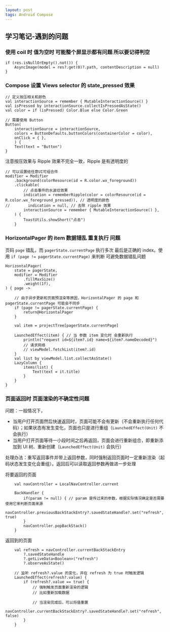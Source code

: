 ```yaml
---
layout: post
tags: Android Compose
---
```


## 学习笔记-遇到的问题

### 使用 coil 时 值为空时 可能整个屏显示都有问题 所以要记得判空

```
if (res.isNullOrEmpty().not()) {
    AsyncImage(model = res?.get(0)?.path, contentDescription = null)
}
```

### Compose 设置 Views selector 的 state_pressed 效果

```
// 定义按压相关和颜色
val interactionSource = remember { MutableInteractionSource() }
val isPressed by interactionSource.collectIsPressedAsState()
val color = if (isPressed) Color.Blue else Color.Green

// 需要使用 Button
Button(
    interactionSource = interactionSource,
    colors = ButtonDefaults.buttonColors(containerColor = color),
    onClick = { },
    ) {
    Text(text = "Button")
}
```

注意按压效果与 Ripple 效果不完全一致，Ripple 是有透明度的

```
// 可以设置给任意UI可组合件
modifier = Modifier
    .background(colorResource(id = R.color.wx_foreground))
    .clickable(
        // 点击事件的水波纹效果
        indication = rememberRipple(color = colorResource(id = R.color.wx_foreground_pressed)), // 透明度的颜色
//        indication = null, // 去除 ripple 效果
        interactionSource = remember { MutableInteractionSource() },
    ) {
        ToastUtils.showShort("点击")
    }
```

### HorizontalPager 的 item 数据错乱 重复执行 问题

页码 `page` 错乱，而 `pagerState.currentPage` 执行多次 最后是正确的 index。使用 `if (page != pagerState.currentPage)` 来判断 可避免数据错乱问题

```
HorizontalPager(
    state = pagerState,
    modifier = Modifier
        .fillMaxSize()
        .weight(1f),
) { page ->

    // 由于异步更新和页面预渲染等原因，HorizontalPager 的 page 和 pagerState.currentPage 可能会不同步
    if (page != pagerState.currentPage) {
        return@HorizontalPager
    }

    val item = projectTree[pagerState.currentPage]

    LaunchedEffect(item) { // 当 参数 item 变化时 会重新执行
        println("request id=${item?.id} name=${item?.nameDecoded}")
		// 请求网络
		// viewModel.fetchList(item?.id)
    }
    val list by viewModel.list.collectAsState()
	LazyColumn {
	    items(list) {
		    Text(text = it.title)
		}
	}
}
```

### 页面返回时 页面渲染的不确定性问题

问题：一般情况下，
- 当用户打开页面然后快速返回时，页面可能不会有更新（不会重新执行任何代码）；如果状态有发生变化，页面也只是进行重组（`LaunchedEffect(Unit)` 不会执行）
- 当用户打开页面等待一小段时间之后再返回，页面会进行重新组合，即重新添加到 UI 树、重新创建（`LaunchedEffect(Unit)` 会执行）

处理办法：重写返回事件并带上返回参数，同时强制返回页面时一定重新渲染（起码状态发生变化会重组）。返回后可以读取返回参数再做进一步处理

将要返回的页面
```
    val navController = LocalNavController.current

    BackHandler {
        if(param != null) { // param 是传过来的参数，根据实际情况确定是否需要使用它来判断页面来源
            navController.previousBackStackEntry?.savedStateHandle?.set("refresh", true)
        }
        navController.popBackStack()
    }
```

返回到的页面
```
    val refresh = navController.currentBackStackEntry
        ?.savedStateHandle
        ?.getLiveData<Boolean>("refresh")
        ?.observeAsState()

    // 监听 refresh?.value 的变化，并在 refresh 为 true 时触发逻辑
    LaunchedEffect(refresh?.value) {
        if (refresh?.value == true) {
            // 强制触发页面重新渲染的逻辑
            // 比如重新加载数据

            // 当渲染完成后，可以将值重置
            navController.currentBackStackEntry?.savedStateHandle?.set("refresh", false)
        }
    }
```

